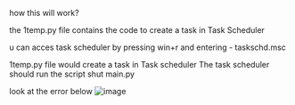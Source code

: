 how this will work?

the 1temp.py file contains the code to create a task in Task Scheduler

u can acces task scheduler by pressing win+r and entering - taskschd.msc

1temp.py file would create a task in Task scheduler
The task scheduler should run the script shut main.py

look at the error below
![image](https://github.com/09sujal/Shutdown-application/assets/134139726/7cb90387-b217-46f9-bf4b-4b6a90844604)

